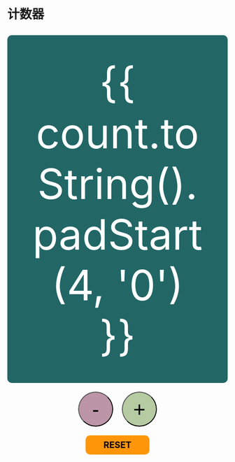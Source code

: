 # 计数器

<script setup>
import { ref, onMounted, onUnmounted } from 'vue'
const count = ref(0)

function increment() {
  if (count.value < 9999) {
      count.value++
  }
}

function decrement() {
  if (count.value > 0) {
      count.value--
  }
}

function reset() {
  count.value = 0
}

function handleKeydown(event) {
  if (event.code === 'NumpadAdd') {
    increment()
  }

  if (event.code === 'NumpadSubtract') {
    decrement()
  }  
}

onMounted(() => {
  window.addEventListener('keydown', handleKeydown)
})

onUnmounted(() => {
  window.removeEventListener('keydown', handleKeydown)
})
</script>



<div class="counter">
  <div class="display">{{ count.toString().padStart(4, '0') }}</div>
  <div class="buttons">
    <button @click="decrement">-</button>
    <button @click="increment">+</button>
  </div>

  <div class="reset" @click="reset">
    RESET
  </div>
</div>

<style scoped>
.counter {
  text-align: center;
  margin-top: 30px;
}
.display {
  font-size: 96px;
  background-color: #226666;
  color: white;
  padding: 50px;
  margin-bottom: 20px;
  border-radius: 10px;
}
.reset {
  font-size: 20px;
  font-weight: bold;
  background-color: #FF960A;
  color: black;
  padding: 10px;
  margin-bottom: 20px;
  border-radius: 10px;

  width: 25%;
  margin: 0 auto
}
.buttons {
  display: flex;
  justify-content: center;
  align-items: center;
  margin-bottom: 20px;
}
button {
  font-size: 48px;
  margin: 0 10px;
  padding: 10px;
  border-radius: 50%;
  width: 80px;
  height: 80px;
  display: flex;
  justify-content: center;
  align-items: center;
}

button:nth-child(1) {
  background-color: #BC95A8;
}
button:nth-child(2) {
  background-color: #B6CBA2;
}
button:nth-child(3) {
  font-size: 30px;
  width: auto;
  height: auto;
  border-radius: 10px;
  padding: 10px 20px;
}



@media (max-width: 480px) {
  .display {
    font-size: 72px;
    padding: 30px;
  }
  button {
    font-size: 36px;
    width: 60px;
    height: 60px;
    margin: 0 5px;
  }
  button:nth-child(3) {
    font-size: 24px;
  }
}
</style>
